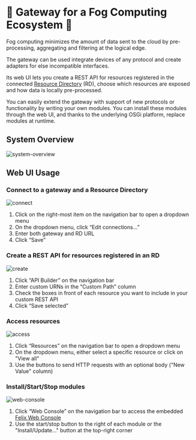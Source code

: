 # :foggy: Gateway for a Fog Computing Ecosystem :foggy:
Fog computing minimizes the amount of data sent to the cloud by pre-processing, aggregating and filtering at the logical edge.

The gateway can be used integrate devices of any protocol and create adapters for else incompatible interfaces.

Its web UI lets you create a REST API for resources registered in the connected [Resource Directory](https://datatracker.ietf.org/doc/draft-ietf-core-resource-directory) (RD), choose which resources are exposed and how data is locally pre-processed.

You can easily extend the gateway with support of new protocols or functionality by writing your own modules. You can install these modules through the web UI, and thanks to the underlying OSGi platform, replace modules at runtime.

## System Overview
![system-overview](https://user-images.githubusercontent.com/28816371/52897417-7064e900-31d4-11e9-8042-972b20352e1c.png)

## Web UI Usage
### Connect to a gateway and a Resource Directory
![connect](https://user-images.githubusercontent.com/28816371/52898200-3a773300-31db-11e9-9156-8e91b86ddc98.png)
1. Click on the right-most item on the navigation bar to open a dropdown menu
2. On the dropdown menu, click “Edit connections...”
3. Enter both gateway and RD URL
4. Click “Save”

### Create a REST API for resources registered in an RD
![create](https://user-images.githubusercontent.com/28816371/52898276-11a36d80-31dc-11e9-9843-24516e0877d5.png)
1. Click “API Builder” on the navigation bar
2. Enter custom URNs in the “Custom Path” column
3. Check the boxes in front of each resource you want to include in your custom REST API
4. Click “Save selected”

### Access resources
![access](https://user-images.githubusercontent.com/28816371/52898323-89719800-31dc-11e9-9131-2dcaf51dcf55.png)
1. Click “Resources” on the navigation bar to open a dropdown menu
2. On the dropdown menu, either select a specific resource or click on "View all"
3. Use the buttons to send HTTP requests with an optional body ("New Value" column)

### Install/Start/Stop modules
![web-console](https://user-images.githubusercontent.com/28816371/52898388-8c20bd00-31dd-11e9-8b6d-00d04d152592.png)
1. Click “Web Console” on the navigation bar to access the embedded [Felix Web Console](http://felix.apache.org/documentation/subprojects/apache-felix-web-console.html)
2. Use the start/stop button to the right of each module or the "Install/Update..." button at the top-right corner
